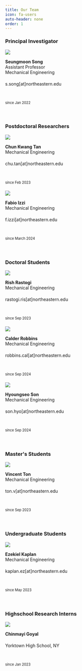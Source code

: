 ```yaml
---
title: Our Team
icon: fa-users
auto-header: none
order: 1
---
```




### **Principal Investigator**

<div class="group">
<div class="people">
	<div class="photo">
		<img src="/assets/people/seungmoon_song_2022.jpg" />
	</div>
	<div class="spec">
		<p>
		<strong>Seungmoon Song</strong><br>
		Assistant Professor<br>
		Mechanical Engineering<br>
		s.song[at]northeastern.edu<font style="font-size: 250%"><br></font>
		<a href="http://seungmoon.com/" target="_blank" title="homepage"><i class="fa fa-home"></i></a>&nbsp;
		<a href="https://scholar.google.com/citations?user=Ca2lQs8AAAAJ&hl=en" target="_blank" title="google scholar"><i class="ai ai-google-scholar"></i></a>&nbsp;
		<a href="https://twitter.com/SeungmoonS" target="_blank"><i class="fa-brands fa-x-twitter" title="twitter"></i></a>&nbsp;
		<a href="https://github.com/smsong" target="_blank"><i class="fa-brands fa-github" title="github"></i></a>&nbsp;
		<a href="/assets/people/cv_seungmoon_song.pdf" target="_blank" title="CV"><i class="ai ai-cv"></i></a><br>
		<font style="font-size: 80%">since Jan 2022</font><font style="font-size: 250%"><br></font>
		</p>
	</div>
</div>
</div>
<!--<div style="clear: both;" />-->
<br>

### **Postdoctoral Researchers**

<div class="group">
<div class="people">
	<div class="photo">
		<img src="/assets/people/postdoc_2023_chun_kwang_tan.jpg" />
	</div>
	<div class="spec">
		<p>
		<strong>Chun Kwang Tan</strong><br>
		Mechanical Engineering<br>
		chu.tan[at]northeastern.edu<font style="font-size: 250%"><br></font>
		<a href="https://scholar.google.com/citations?user=Qi8y8W4AAAAJ&hl=en" target="_blank" title="google scholar"><i class="ai ai-google-scholar"></i></a>&nbsp;
		<a href="https://jp.linkedin.com/in/chun-kwang-tan-a806412b" target="_blank" title="linkedin"><i class="fa-brands fa-linkedin"></i></a><br>
		<font style="font-size: 80%">since Feb 2023</font><font style="font-size: 250%"><br></font>
		</p>
	</div>
</div>

<div class="people">
	<div class="photo">
		<img src="/assets/people/postdoc_2024_fabio_izzi.jpg" />
	</div>
	<div class="spec">
		<p>
		<strong>Fabio Izzi</strong><br>
		Mechanical Engineering<br>
		f.izzi[at]northeastern.edu<font style="font-size: 250%"><br></font>
		<a href="https://scholar.google.com/citations?user=xvlJPPoAAAAJ&hl=en" target="_blank" title="google scholar"><i class="ai ai-google-scholar"></i></a>&nbsp;
		<a href="https://www.linkedin.com/in/fabio-izzi/?originalSubdomain=de" target="_blank" title="linkedin"><i class="fa-brands fa-linkedin"></i></a>&nbsp;
		<a href="https://twitter.com/fi_izzi" target="_blank"><i class="fa-brands fa-x-twitter" title="twitter"></i></a><br>
		<font style="font-size: 80%">since March 2024</font><font style="font-size: 250%"><br></font>
		</p>
	</div>
</div>
</div>

<br>


### **Doctoral Students**

<div class="group">

<div class="people">
	<div class="photo">
		<img src="/assets/people/phd_2023_rish_rastogi.jpg" />
	</div>
	<div class="spec">
		<p>
		<strong>Rish Rastogi</strong><br>
		Mechanical Engineering<br>
		rastogi.ris[at]northeastern.edu<font style="font-size: 250%"><br></font>
		<a href="https://scholar.google.com/citations?user=9VaxSEgAAAAJ&hl=en" target="_blank" title="google scholar"><i class="ai ai-google-scholar"></i></a>&nbsp;
		<a href="https://www.linkedin.com/in/rastor18/" target="_blank" title="linkedin"><i class="fa-brands fa-linkedin"></i></a><br>
		<font style="font-size: 80%">since Sep 2023</font><font style="font-size: 250%"><br></font>
		</p>
	</div>
</div>

<div class="people">
	<div class="photo">
		<img src="/assets/people/phd_2024_calder_robbins.png" />
	</div>
	<div class="spec">
		<p>
		<strong>Calder Robbins</strong><br>
		Mechanical Engineering<br>
		robbins.cal[at]northeastern.edu<font style="font-size: 250%"><br></font>
		<a href="https://people.umass.edu/cnrobbins/" target="_blank" title="homepage"><i class="fa fa-home"></i></a>&nbsp;
		<a href="https://www.linkedin.com/in/calder-robbins-0b2a7621b" target="_blank" title="linkedin"><i class="fa-brands fa-linkedin"></i></a><br>
		<font style="font-size: 80%">since Sep 2024</font><font style="font-size: 250%"><br></font>		
		</p>
	</div>
</div>

<div class="people">
	<div class="photo">
		<img src="/assets/people/phd_2024_hyoungseo_son.jpg" />
	</div>
	<div class="spec">
		<p>
		<strong>Hyoungseo Son</strong><br>
		Mechanical Engineering<br>
		son.hyo[at]northeastern.edu<font style="font-size: 250%"><br></font>
		<a href="https://son-engr-kr.github.io/" target="_blank" title="homepage"><i class="fa fa-home"></i></a>&nbsp;		
		<a href="https://github.com/son-engr-kr" target="_blank"><i class="fa-brands fa-github" title="github"></i></a>&nbsp;
		<a href="https://www.linkedin.com/in/hyoungseo-son-b0b93a283/?originalSubdomain=kr" target="_blank" title="linkedin"><i class="fa-brands fa-linkedin"></i></a><br>
		<font style="font-size: 80%">since Sep 2024</font><font style="font-size: 250%"><br></font>		
		</p>
	</div>
</div>
</div>

<br>


### **Master's Students**

<div class="group">
<div class="people">
	<div class="photo">
		<img src="/assets/people/ms_2023_vincent_ton.png" />
	</div>
	<div class="spec">
		<p>
		<strong>Vincent Ton</strong><br>
		Mechanical Engineering<br>
		ton.v[at]northeastern.edu<font style="font-size: 250%"><br></font>
		<a href="https://vincentton.weebly.com/" target="_blank" title="homepage"><i class="fa fa-home"></i></a>&nbsp;
		<a href="https://scholar.google.com/citations?user=gGU-8ToAAAAJ&hl=en" target="_blank" title="google scholar"><i class="ai ai-google-scholar"></i></a>&nbsp;
		<a href="www.linkedin.com/in/vincentvton" target="_blank"><i class="fa-brands fa-linkedin"></i></a><br>
		<font style="font-size: 80%">since Sep 2023</font><font style="font-size: 250%"><br></font>
		</p>
	</div>
</div>
</div>

<br>


### **Undergraduate Students**

<div class="group">
<div class="people">
	<div class="photo">
		<img src="/assets/people/undergrad_2023_ezekiel_kaplan.png" />
	</div>
	<div class="spec">
		<p>
		<strong>Ezekiel Kaplan</strong><br>
		Mechanical Engineering<br>
		kaplan.ez[at]northeastern.edu<font style="font-size: 250%"><br></font>
		<a href="
		https://www.linkedin.com/in/ezekiel-kaplan-8a4040206/" target="_blank"><i class="fa-brands fa-linkedin"></i></a><br>
		<font style="font-size: 80%">since May 2023</font><font style="font-size: 250%"><br></font>
		</p>
	</div>
</div>
</div>

<br>



### **Highschool Research Interns**

<div class="group">
<div class="people">
	<div class="photo">
		<img src="/assets/people/highschool_2023_chinmayi_goyal.jpeg" />
	</div>
	<div class="spec">
		<p>
		<strong>Chinmayi Goyal</strong><br>
		Yorktown High School, NY<font style="font-size: 250%"><br></font>
		<a href="
		https://www.linkedin.com/in/chinmayi-goyal-942b872a5/" target="_blank"><i class="fa-brands fa-linkedin"></i></a><br>
		<font style="font-size: 80%">since Jan 2023</font><font style="font-size: 250%"><br></font>
		</p>
	</div>
</div>
</div>


<!--
![Seungmoon Song](/assets/people/seungmoon_song_2022.jpg){: .people}

<img src="/assets/people/2022_MS_Jayston_Menezes.jpg" height="140" width="140" style="border-radius:50%">
-->

